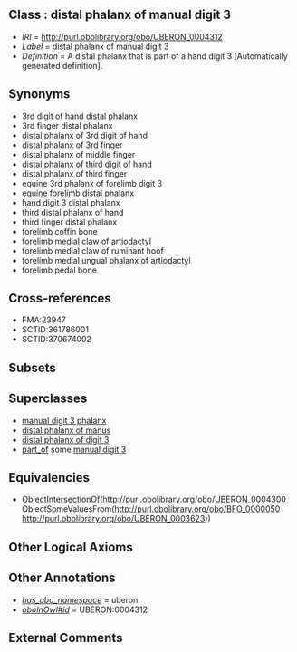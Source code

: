 
## Class : distal phalanx of manual digit 3

 * *IRI* = http://purl.obolibrary.org/obo/UBERON_0004312
 * *Label* = distal phalanx of manual digit 3
 * *Definition* = A distal phalanx that is part of a hand digit 3 [Automatically generated definition].

## Synonyms

 * 3rd digit of hand distal phalanx
 * 3rd finger distal phalanx
 * distal phalanx of 3rd digit of hand
 * distal phalanx of 3rd finger
 * distal phalanx of middle finger
 * distal phalanx of third digit of hand
 * distal phalanx of third finger
 * equine 3rd phalanx of forelimb digit 3
 * equine forelimb distal phalanx
 * hand digit 3 distal phalanx
 * third distal phalanx of hand
 * third finger distal phalanx
 * forelimb coffin bone
 * forelimb medial claw of artiodactyl
 * forelimb medial claw of ruminant hoof
 * forelimb medial ungual phalanx of artiodactyl
 * forelimb pedal bone

## Cross-references

 * FMA:23947
 * SCTID:361786001
 * SCTID:370674002

## Subsets


## Superclasses

 * [manual digit 3 phalanx](../../UBERON/37/UBERON_0003637.md)
 * [distal phalanx of manus](../../UBERON/65/UBERON_0003865.md)
 * [distal phalanx of digit 3](../../UBERON/85/UBERON_0014485.md)
 * [part_of](../../BFO/50/BFO_0000050.md) some [manual digit 3](../../UBERON/23/UBERON_0003623.md)

## Equivalencies

 * ObjectIntersectionOf(<http://purl.obolibrary.org/obo/UBERON_0004300> ObjectSomeValuesFrom(<http://purl.obolibrary.org/obo/BFO_0000050> <http://purl.obolibrary.org/obo/UBERON_0003623>))

## Other Logical Axioms


## Other Annotations

 * *[has_obo_namespace](../../ce/oboInOwl#hasOBONamespace.md)* = uberon
 * *[oboInOwl#id](../../id/oboInOwl#id.md)* = UBERON:0004312

## External Comments

